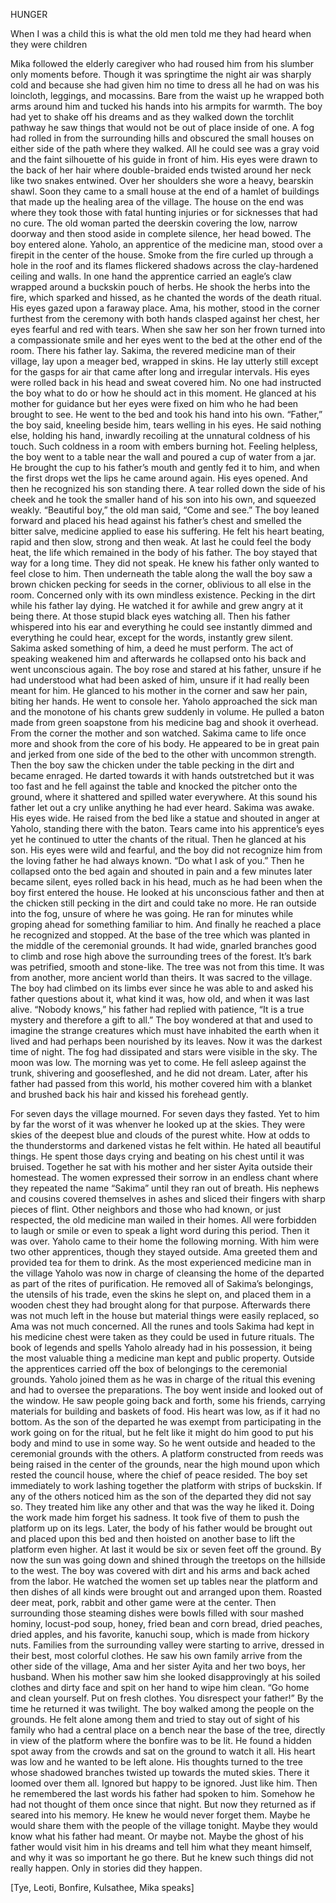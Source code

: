 HUNGER

When I was a child this is what the old men told me they had heard when they were children

  Mika followed the elderly caregiver who had roused him from his slumber only moments before. Though it was springtime the night air was sharply cold and because she had given him no time to dress all he had on was his loincloth, leggings, and mocassins. Bare from the waist up he wrapped both arms around him and tucked his hands into his armpits for warmth. The boy had yet to shake off his dreams and as they walked down the torchlit pathway he saw things that would not be out of place inside of one. A fog had rolled in from the surrounding hills and obscured the small houses on either side of the path where they walked. All he could see was a gray void and the faint silhouette of his guide in front of him. His eyes were drawn to the back of her hair where double-braided ends twisted around her neck like two snakes entwined. Over her shoulders she wore a heavy, bearskin shawl.
  Soon they came to a small house at the end of a hamlet of buildings that made up the healing area of the village. The house on the end was where they took those with fatal hunting injuries or for sicknesses that had no cure. The old woman parted the deerskin covering the low, narrow doorway and then stood aside in complete silence, her head bowed. The boy entered alone.
  Yaholo, an apprentice of the medicine man, stood over a firepit in the center of the house. Smoke from the fire curled up through a hole in the roof and its flames flickered shadows across the clay-hardened ceiling and walls. In one hand the apprentice carried an eagle’s claw wrapped around a buckskin pouch of herbs. He shook the herbs into the fire, which sparked and hissed, as he chanted the words of the death ritual. His eyes gazed upon a faraway place.
  Ama, his mother, stood in the corner furthest from the ceremony with both hands clasped against her chest, her eyes fearful and red with tears. When she saw her son her frown turned into a compassionate smile and her eyes went to the bed at the other end of the room. There his father lay. 
  Sakima, the revered medicine man of their village, lay upon a meager bed, wrapped in skins. He lay utterly still except for the gasps for air that came after long and irregular intervals. His eyes were rolled back in his head and sweat covered him.
  No one had instructed the boy what to do or how he should act in this moment. He glanced at his mother for guidance but her eyes were fixed on him who he had been brought to see. He went to the bed and took his hand into his own.
  “Father,” the boy said, kneeling beside him, tears welling in his eyes.
  He said nothing else, holding his hand, inwardly recoiling at the unnatural coldness of his touch. Such coldness in a room with embers burning hot. Feeling helpless, the boy went to a table near the wall and poured a cup of water from a jar. He brought the cup to his father’s mouth and gently fed it to him, and when the first drops wet the lips he came around again. His eyes opened. And then he recognized his son standing there. A tear rolled down the side of his cheek and he took the smaller hand of his son into his own, and squeezed weakly.
  “Beautiful boy,” the old man said, “Come and see.”
  The boy leaned forward and placed his head against his father’s chest and smelled the bitter salve, medicine applied to ease his suffering. He felt his heart beating, rapid and then slow, strong and then weak. At last he could feel the body heat, the life which remained in the body of his father. The boy stayed that way for a long time. They did not speak. He knew his father only wanted to feel close to him.
  Then underneath the table along the wall the boy saw a brown chicken pecking for seeds in the corner, oblivious to all else in the room. Concerned only with its own mindless existence. Pecking in the dirt while his father lay dying. He watched it for awhile and grew angry at it being there. At those stupid black eyes watching all.
  Then his father whispered into his ear and everything he could see instantly dimmed and everything he could hear, except for the words, instantly grew silent. Sakima asked something of him, a deed he must perform. The act of speaking weakened him and afterwards he collapsed onto his back and went unconscious again. The boy rose and stared at his father, unsure if he had understood what had been asked of him, unsure if it had really been meant for him.
	He glanced to his mother in the corner and saw her pain, biting her hands. He went to console her.
  Yaholo approached the sick man and the monotone of his chants grew suddenly in volume. He pulled a baton made from green soapstone from his medicine bag and shook it overhead. From the corner the mother and son watched. Sakima came to life once more and shook from the core of his body. He appeared to be in great pain and jerked from one side of the bed to the other with uncommon strength.
  Then the boy saw the chicken under the table pecking in the dirt and became enraged. He darted towards it with hands outstretched but it was too fast and he fell against the table and knocked the pitcher onto the ground, where it shattered and spilled water everywhere. At this sound his father let out a cry unlike anything he had ever heard.
  Sakima was awake. His eyes wide. He raised from the bed like a statue and shouted in anger at Yaholo, standing there with the baton. Tears came into his apprentice’s eyes yet he continued to utter the chants of the ritual. Then he glanced at his son. His eyes were wild and fearful, and the boy did not recognize him from the loving father he had always known.
  “Do what I ask of you.”
  Then he collapsed onto the bed again and shouted in pain and a few minutes later became silent, eyes rolled back in his head, much as he had been when the boy first entered the house.
  He looked at his unconscious father and then at the chicken still pecking in the dirt and could take no more. He ran outside  into the fog, unsure of where he was going. He ran for minutes while groping ahead for something familiar to him. And finally he reached a place he recognized and stopped. 
  At the base of the tree which was planted in the middle of the ceremonial grounds. It had wide, gnarled branches good to climb and rose high above the surrounding trees of the forest. It’s bark was petrified, smooth and stone-like. The tree was not from this time. It was from another, more ancient world than theirs. It was sacred to the village. The boy had climbed on its limbs ever since he was able to and asked his father questions about it, what kind it was, how old, and when it was last alive. “Nobody knows,” his father had replied with patience, “It is a true mystery and therefore a gift to all.” The boy wondered at that and used to imagine the strange creatures which must have inhabited the earth when it lived and had perhaps been nourished by its leaves.
  Now it was the darkest time of night. The fog had dissipated and stars were visible in the sky. The moon was low. The morning was yet to come. He fell asleep against the trunk, shivering and goosefleshed, and he did not dream. Later, after his father had passed from this world, his mother covered him with a blanket and brushed back his hair and kissed his forehead gently.

  For seven days the village mourned. For seven days they fasted. Yet to him by far the worst of it was whenver he looked up at the skies. They were skies of the deepest blue and clouds of the purest white. How at odds to the thunderstorms and darkened vistas he felt within. He hated all beautiful things. He spent those days crying and beating on his chest until it was bruised. Together he sat with his mother and her sister Ayita outside their homestead. The women expressed their sorrow in an endless chant where they repeated the name “Sakima” until they ran out of breath. His nephews and cousins covered themselves in ashes and sliced their fingers with sharp pieces of flint. Other neighbors and those who had known, or just respected, the old medicine man wailed in their homes. All were forbidden to laugh or smile or even to speak a light word during this period.
  Then it was over. Yaholo came to their home the following morning. With him were two other apprentices, though they stayed outside. Ama greeted them and provided tea for them to drink. As the most experienced medicine man in the village Yaholo was now in charge of cleansing the home of the departed as part of the rites of purification. He removed all of Sakima’s belongings, the utensils of his trade, even the skins he slept on, and placed them in a wooden chest they had brought along for that purpose. Afterwards there was not much left in the house but material things were easily replaced, so Ama was not much concerned. All the runes and tools Sakima had kept in his medicine chest were taken as they could be used in future rituals. The book of legends and spells Yaholo already had in his possession, it being the most valuable thing a medicine man kept and public property.
  Outside the apprentices carried off the box of belongings to the ceremonial grounds. Yaholo joined them as he was in charge of the ritual this evening and had to oversee the preparations.
  The boy went inside and looked out of the window. He saw people going back and forth, some his friends, carrying materials for building and baskets of food. His heart was low, as if it had no bottom. As the son of the departed he was exempt from participating in the work going on for the ritual, but he felt like it might do him good to put his body and mind to use in some way. So he went outside and headed to the ceremonial grounds with the others.
  A platform constructed from reeds was being raised in the center of the grounds, near the high mound upon which rested the council house, where the chief of peace resided. The boy set immediately to work lashing together the platform with strips of buckskin. If any of the others noticed him as the son of the departed they did not say so. They treated him like any other and that was the way he liked it. Doing the work made him forget his sadness. It took five of them to push the platform up on its legs. Later, the body of his father would be brought out and placed upon this bed and then hoisted on another base to lift the platform even higher. At last it would be six or seven feet off the ground.
  By now the sun was going down and shined through the treetops on the hillside to the west. The boy was covered with dirt and his arms and back ached from the labor. He watched the women set up tables near the platform and then dishes of all kinds were brought out and arranged upon them. Roasted deer meat, pork, rabbit and other game were at the center. Then surrounding those steaming dishes were bowls filled with sour mashed hominy, locust-pod soup, honey, fried bean and corn bread, dried peaches, dried apples, and his favorite, kanuchi soup, which is made from hickory nuts.
  Families from the surrounding valley were starting to arrive, dressed in their best, most colorful clothes. He saw his own family arrive from the other side of the village, Ama and her sister Ayita and her two boys, her husband. When his mother saw him she looked disapprovingly at his soiled clothes and dirty face and spit on her hand to wipe him clean.
  “Go home and clean yourself. Put on fresh clothes. You disrespect your father!”
  By the time he returned it was twilight. The boy walked among the people on the grounds. He felt alone among them and tried to stay out of sight of his family who had a central place on a bench near the base of the tree, directly in view of the platform where the bonfire was to be lit. He found a hidden spot away from the crowds and sat on the ground to watch it all. His heart was low and he wanted to be left alone. His thoughts turned to the tree whose shadowed branches twisted up towards the muted skies. There it loomed over them all. Ignored but happy to be ignored. Just like him. 
  Then he remembered the last words his father had spoken to him. Somehow he had not thought of them once since that night. But now they returned as if seared into his memory. He knew he would never forget them. Maybe he would share them with the people of the village tonight. Maybe they would know what his father had meant. Or maybe not. Maybe the ghost of his father would visit him in his dreams and tell him what they meant himself, and why it was so important he go there. But he knew such things did not really happen. Only in stories did they happen.

[Tye, Leoti, Bonfire, Kulsathee, Mika speaks]
